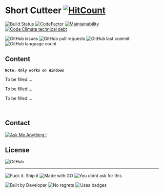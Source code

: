 # Short Cutteer [![HitCount](http://hits.dwyl.io/ttimt/Short_Cutteer.svg)](http://hits.dwyl.io/ttimt/Short_Cutteer)


[![Build Status](https://img.shields.io/travis/com/ttimt/Short_Cutteer?logo=travis&style=for-the-badge)](https://travis-ci.com/ttimt/Short_Cutteer)
[![CodeFactor](https://img.shields.io/codefactor/grade/github/ttimt/Short_Cutteer?logo=codefactor&style=for-the-badge)](https://www.codefactor.io/repository/github/ttimt/short_cutteer)
[![Maintainability](https://img.shields.io/codeclimate/maintainability-percentage/ttimt/Short_Cutteer?logo=code-climate&style=for-the-badge)](https://codeclimate.com/github/ttimt/Short_Cutteer/maintainability)
[![Code Climate technical debt](https://img.shields.io/codeclimate/tech-debt/ttimt/Short_Cutteer?style=for-the-badge&logo=code-climate)](https://codeclimate.com/github/ttimt/Short_Cutteer/maintainability)

![GitHub issues](https://img.shields.io/github/issues-raw/ttimt/Short_Cutteer?style=for-the-badge)
![GitHub pull requests](https://img.shields.io/github/issues-pr/ttimt/Short_Cutteer?style=for-the-badge)
![GitHub last commit](https://img.shields.io/github/last-commit/ttimt/Short_Cutteer?style=for-the-badge)
![GitHub language count](https://img.shields.io/github/languages/count/ttimt/Short_Cutteer?logo=go&style=for-the-badge)



Content
-
**`Note: Only works on Windows`**

To be filled ...

To be filled ...

To be filled ...

<br>

Contact
-
[![Ask Me Anything !](https://img.shields.io/badge/Ask%20me-anything-1abc9c.svg?style=for-the-badge&logo=linkedin)](https://www.linkedin.com/in/timothy0707/)

License
-
![GitHub](https://img.shields.io/github/license/ttimt/Short_Cutteer?style=for-the-badge)
<br>

---
![Fuck it. Ship it](https://forthebadge.com/images/badges/fuck-it-ship-it.svg)
![Made with GO](https://forthebadge.com/images/badges/made-with-go.svg)
![You didnt ask for this](https://forthebadge.com/images/badges/you-didnt-ask-for-this.svg)

![Built by Developer](https://forthebadge.com/images/badges/built-by-developers.svg)
![No ragrets](https://forthebadge.com/images/badges/no-ragrets.svg)
![Uses badges](https://forthebadge.com/images/badges/uses-badges.svg)
